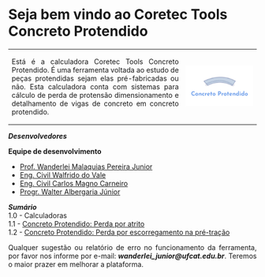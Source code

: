 <h1>Seja bem vindo ao Coretec Tools Concreto Protendido</h1>

<table>
<tr>
<td style="width:70%;"><p align="justify">Está é a calculadora Coretec Tools Concreto Protendido. É uma ferramenta voltada ao estudo de peças protendidas sejam elas pré-fabricadas ou não. Esta calculadora conta com sistemas para cálculo de perda de protensão dimensionamento e detalhamento de vigas de concreto em concreto protendido.</p></td>
<td style="width:30%;"><img src="logo.png"/></td>  
</tr>
</table>  

_**Desenvolvedores**_  

**Equipe de desenvolvimento**   
- [Prof. Wanderlei Malaquias Pereira Junior](http://lattes.cnpq.br/2268506213083114)  
- [Eng. Civil Walfrido do Vale]()  
- [Eng. Civil Carlos Magno Carneiro]()  
- [Progr. Walter Albergaria Júnior]()  

_**Sumário**_  
1.0 - Calculadoras  
1.1 - [Concreto Protendido: Perda por atrito](https://wmpjrufg.github.io/Concreto-Protendido-Manual/CTCP0001ATRITO.html)   
1.2 - [Concreto Protendido: Perda por escorregamento na pré-tração](https://wmpjrufg.github.io/Concreto-Protendido-Manual/CTCP0002ESCORR.html)   

<p align="justify">Qualquer sugestão ou relatório de erro no funcionamento da ferramenta, por favor nos informe por e-mail: <b><i>wanderlei_junior@ufcat.edu.br</i></b>. Teremos o maior prazer em melhorar a plataforma.</p>
